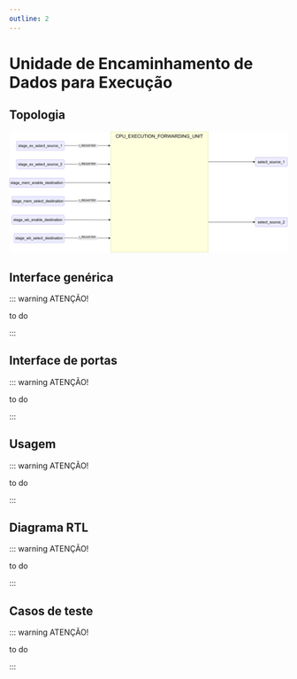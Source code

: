 ```yaml
---
outline: 2
---
```


# Unidade de Encaminhamento de Dados para Execução

## Topologia

![alt text](/public/images/reference/report_components/cpu_execution_forwarding_unit.drawio.svg)

## Interface genérica

::: warning ATENÇÃO!

to do

:::

## Interface de portas

::: warning ATENÇÃO!

to do

:::

## Usagem

::: warning ATENÇÃO!

to do

:::

## Diagrama RTL

::: warning ATENÇÃO!

to do

:::

## Casos de teste

::: warning ATENÇÃO!

to do

:::
